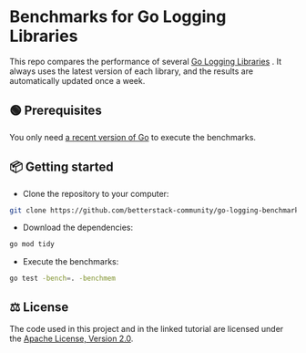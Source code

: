 # Benchmarks for Go Logging Libraries

This repo compares the performance of several
[Go Logging Libraries](https://betterstack.com/community/guides/logging/best-golang-logging-libraries/)
. It always uses the latest version of each library, and the results are
automatically updated once a week.

<!-- ![Screenshot or GIF of the application in action](screenshot.png). -->

## 🟢 Prerequisites

You only need [a recent version of Go](https://go.dev/doc/install) to execute
the benchmarks.

## 📦 Getting started

- Clone the repository to your computer:

```bash
git clone https://github.com/betterstack-community/go-logging-benchmarks && cd go-logging-benchmarks
```

- Download the dependencies:

```bash
go mod tidy
```

- Execute the benchmarks:

```bash
go test -bench=. -benchmem
```

## ⚖ License

The code used in this project and in the linked tutorial are licensed under the
[Apache License, Version 2.0](LICENSE).
